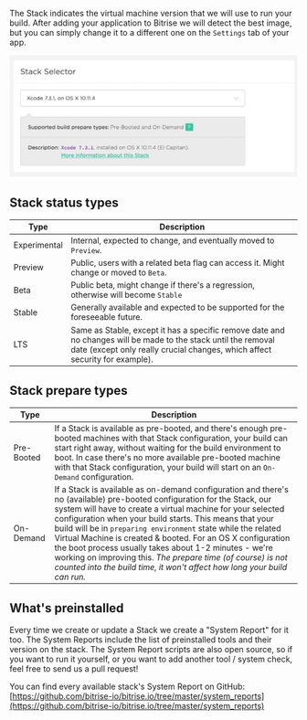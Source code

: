 The Stack indicates the virtual machine version that we will use to run your build. After adding your application to Bitrise we will detect the best image, but you can simply change it to a different one on the `Settings` tab of your app.

![Screenshot](/img/infrastructure/stack_selector.png)

## Stack status types

| Type | Description |
|---|---|
| Experimental  | Internal, expected to change, and eventually moved to `Preview`. |
| Preview | Public, users with a related beta flag can access it. Might change or moved to `Beta`. |
| Beta | Public beta, might change if there's a regression, otherwise will become `Stable` |
| Stable | Generally available and expected to be supported for the foreseeable future. |
| LTS | Same as Stable, except it has a specific remove date and no changes will be made to the stack until the removal date (except only really crucial changes, which affect security for example). |

## Stack prepare types

| Type | Description |
|---|---|
| Pre-Booted | If a Stack is available as pre-booted, and there's enough pre-booted machines with that Stack configuration, your build can start right away, without waiting for the build environment to boot. In case there's no more available pre-booted machine with that Stack configuration, your build will start on an `On-Demand` configuration. |
| On-Demand | If a Stack is available as on-demand configuration and there's no (available) pre-booted configuration for the Stack, our system will have to create a virtual machine for your selected configuration when your build starts. This means that your build will be in `preparing environment` state while the related Virtual Machine is created & booted. For an OS X configuration the boot process usually takes about 1-2 minutes - we're working on improving this. *The prepare time (of course) is not counted into the build time, it won't affect how long your build can run.* |

## What's preinstalled

Every time we create or update a Stack we create a "System Report" for it too.
The System Reports include the list of preinstalled tools and their version on the stack.
The System Report scripts are also open source, so if you want to run it yourself,
or you want to add another tool / system check, feel free to send us a pull request!

You can find every available stack's System Report on GitHub: [https://github.com/bitrise-io/bitrise.io/tree/master/system_reports](https://github.com/bitrise-io/bitrise.io/tree/master/system_reports)
